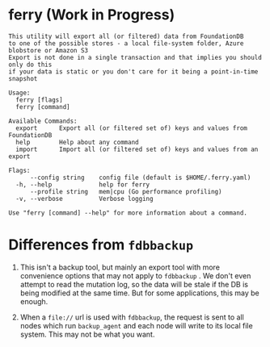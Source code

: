 # ferry (Work in Progress)

	This utility will export all (or filtered) data from FoundationDB 
	to one of the possible stores - a local file-system folder, Azure blobstore or Amazon S3
	Export is not done in a single transaction and that implies you should only do this
	if your data is static or you don't care for it being a point-in-time snapshot

	Usage:
	  ferry [flags]
	  ferry [command]

	Available Commands:
	  export      Export all (or filtered set of) keys and values from FoundationDB
	  help        Help about any command
	  import      Import all (or filtered set of) keys and values from an export

	Flags:
	      --config string    config file (default is $HOME/.ferry.yaml)
	  -h, --help             help for ferry
	      --profile string   mem|cpu (Go performance profiling)
	  -v, --verbose          Verbose logging

	Use "ferry [command] --help" for more information about a command.

# Differences from `fdbbackup`

1. This isn't a backup tool, but mainly an export tool with more convenience options that may not apply to `fdbbackup` . We don't even attempt to read the mutation log, so the data will be stale if the DB is being modified at the same time. But for some applications, this may be enough.

1. When a `file://` url is used with `fdbbackup`, the request is sent to all nodes which run `backup_agent` and each node will write to its local file system. This may not be what you want.
